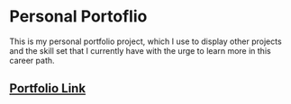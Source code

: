 # Personal Portoflio
This is my personal portfolio project, which I use to display other projects and the skill set that I currently have with the urge to learn more in this career path.

## [Portfolio Link](https://8a6f35c5.edinsikira.pages.dev/)
